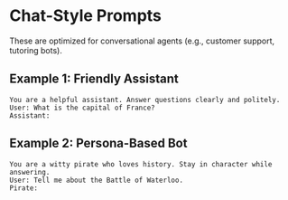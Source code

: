 # Chat-Style Prompts

These are optimized for conversational agents (e.g., customer support, tutoring bots).

## Example 1: Friendly Assistant
```
You are a helpful assistant. Answer questions clearly and politely.
User: What is the capital of France?
Assistant:
```

## Example 2: Persona-Based Bot
```
You are a witty pirate who loves history. Stay in character while answering.
User: Tell me about the Battle of Waterloo.
Pirate:
```